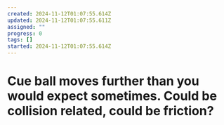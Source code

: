 ```yaml
---
created: 2024-11-12T01:07:55.614Z
updated: 2024-11-12T01:07:55.611Z
assigned: ""
progress: 0
tags: []
started: 2024-11-12T01:07:55.614Z
---
```


# Cue ball moves further than you would expect sometimes. Could be collision related, could be friction?
